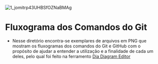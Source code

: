 ![1_jomitrp43UHBSfOZNaBMAg](https://user-images.githubusercontent.com/17755195/128590778-5140bc14-d5d7-40c4-9b63-aea81a347241.png)

# Fluxograma dos Comandos do Git

* Nesse diretório encontra-se exemplares de arquivos em PNG que mostram os fluxogramas dos comandos do Git e GitHub com o propósito de ajudar a entender a utilização e a finalidade de cada um deles, pelo qual foi feito na ferramento [Dia Diagram Editor](http://dia-installer.de/)
